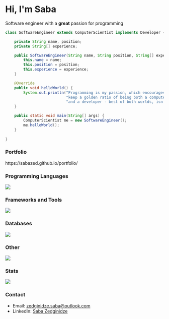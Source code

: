 <!-- <link rel="preconnect" href="https://fonts.googleapis.com">
<link rel="preconnect" href="https://fonts.gstatic.com" crossorigin>
<link href="https://fonts.googleapis.com/css2?family=Maven+Pro:wght@400..900&family=Source+Code+Pro&display=swap" rel="stylesheet">
<style>
.source {
font-family: 'Source Code Pro';
}
.mvn {
font-family: 'Maven Pro';
}
</style> -->

<h1 class="source"> Hi, I'm Saba</h1>

<span class="mvn">Software engineer with a <b>great</b> passion for programming</span>

```java
class SoftwareEngineer extends ComputerScientist implements Developer {

    private String name, position;
    private String[] experience;

    public SoftwareEngineer(String name, String position, String[] experience) {
        this.name = name;
        this.position = position;
        this.experience = experience;
    }

    @Override
    public void helloWorld() {
        System.out.println("Programming is my passion, which encourages me to" +
                           "keep a golden ratio of being both a computer scientist" +
                           "and a developer - best of both worlds, isn't it?");
    }

    public static void main(String[] args) {
        ComputerScientist me = new SoftwareEngineer();
        me.helloWorld();
    }
    
}
```

<h3 class="source">Portfolio</h3>
https://sabazed.github.io/portfolio/

<h3 class="source">Programming Languages</h3>
<img src="https://skillicons.dev/icons?i=java,python,c,cs,html,css,js,ts,ocaml&theme=dark">

<h3 class="source">Frameworks and Tools</h3>
<img src="https://skillicons.dev/icons?i=spring,hibernate,react,aws,kafka,docker,git,postman&theme=dark">

<h3 class="source">Databases</h3>
<img src="https://skillicons.dev/icons?i=postgresql,mongodb,mysql&theme=dark">

<h3 class="source">Other</h3>
<img src="https://skillicons.dev/icons?i=ps,pr,ai&theme=dark">

<h3 class="source">Stats</h3>
<img src="https://github-readme-stats.vercel.app/api/top-langs/?username=sabazed&langs_count=10&show_icons=true&locale=en&layout=compact">

<h3 class="source">Contact</h3>
<ul>
    <li class="mvn">Email: <a href="mailto:zedginidze.saba@outlook.com">zedginidze.saba@outlook.com</a></li>
    <li class="mvn">LinkedIn: <a href="https://www.linkedin.com/in/sabazed/">Saba Zedginidze</a></li>
</ul>

